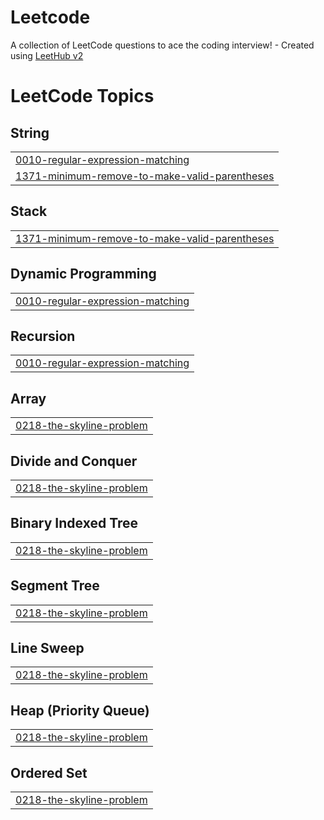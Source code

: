 # Leetcode
A collection of LeetCode questions to ace the coding interview! - Created using [LeetHub v2](https://github.com/arunbhardwaj/LeetHub-2.0)

<!---LeetCode Topics Start-->
# LeetCode Topics
## String
|  |
| ------- |
| [0010-regular-expression-matching](https://github.com/parth-awasthi/Leetcode/tree/master/0010-regular-expression-matching) |
| [1371-minimum-remove-to-make-valid-parentheses](https://github.com/parth-awasthi/Leetcode/tree/master/1371-minimum-remove-to-make-valid-parentheses) |
## Stack
|  |
| ------- |
| [1371-minimum-remove-to-make-valid-parentheses](https://github.com/parth-awasthi/Leetcode/tree/master/1371-minimum-remove-to-make-valid-parentheses) |
## Dynamic Programming
|  |
| ------- |
| [0010-regular-expression-matching](https://github.com/parth-awasthi/Leetcode/tree/master/0010-regular-expression-matching) |
## Recursion
|  |
| ------- |
| [0010-regular-expression-matching](https://github.com/parth-awasthi/Leetcode/tree/master/0010-regular-expression-matching) |
## Array
|  |
| ------- |
| [0218-the-skyline-problem](https://github.com/parth-awasthi/Leetcode/tree/master/0218-the-skyline-problem) |
## Divide and Conquer
|  |
| ------- |
| [0218-the-skyline-problem](https://github.com/parth-awasthi/Leetcode/tree/master/0218-the-skyline-problem) |
## Binary Indexed Tree
|  |
| ------- |
| [0218-the-skyline-problem](https://github.com/parth-awasthi/Leetcode/tree/master/0218-the-skyline-problem) |
## Segment Tree
|  |
| ------- |
| [0218-the-skyline-problem](https://github.com/parth-awasthi/Leetcode/tree/master/0218-the-skyline-problem) |
## Line Sweep
|  |
| ------- |
| [0218-the-skyline-problem](https://github.com/parth-awasthi/Leetcode/tree/master/0218-the-skyline-problem) |
## Heap (Priority Queue)
|  |
| ------- |
| [0218-the-skyline-problem](https://github.com/parth-awasthi/Leetcode/tree/master/0218-the-skyline-problem) |
## Ordered Set
|  |
| ------- |
| [0218-the-skyline-problem](https://github.com/parth-awasthi/Leetcode/tree/master/0218-the-skyline-problem) |
<!---LeetCode Topics End-->